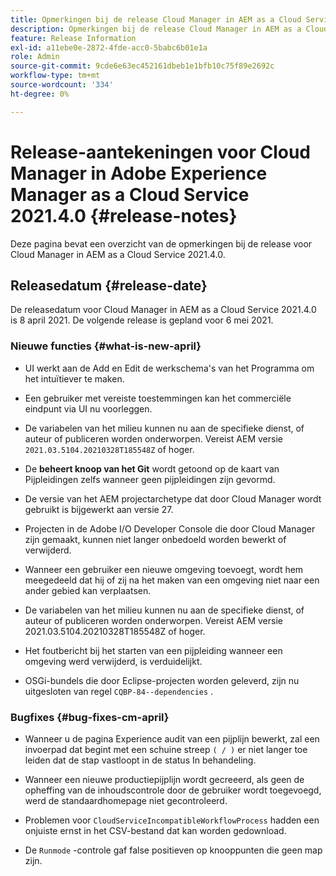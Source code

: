 ```yaml
---
title: Opmerkingen bij de release Cloud Manager in AEM as a Cloud Service 2021.4.0
description: Opmerkingen bij de release Cloud Manager in AEM as a Cloud Service 2021.4.0
feature: Release Information
exl-id: a11ebe0e-2872-4fde-acc0-5babc6b01e1a
role: Admin
source-git-commit: 9cde6e63ec452161dbeb1e1bfb10c75f89e2692c
workflow-type: tm+mt
source-wordcount: '334'
ht-degree: 0%

---
```


# Release-aantekeningen voor Cloud Manager in Adobe Experience Manager as a Cloud Service 2021.4.0 {#release-notes}

Deze pagina bevat een overzicht van de opmerkingen bij de release voor Cloud Manager in AEM as a Cloud Service 2021.4.0.

## Releasedatum {#release-date}

De releasedatum voor Cloud Manager in AEM as a Cloud Service 2021.4.0 is 8 april 2021.
De volgende release is gepland voor 6 mei 2021.

### Nieuwe functies {#what-is-new-april}

* UI werkt aan de Add en Edit de werkschema&#39;s van het Programma om het intuïtiever te maken.

* Een gebruiker met vereiste toestemmingen kan het commerciële eindpunt via UI nu voorleggen.

* De variabelen van het milieu kunnen nu aan de specifieke dienst, of auteur of publiceren worden onderworpen. Vereist AEM versie `2021.03.5104.20210328T185548Z` of hoger.

* De **beheert knoop van het Git** wordt getoond op de kaart van Pijpleidingen zelfs wanneer geen pijpleidingen zijn gevormd.

* De versie van het AEM projectarchetype dat door Cloud Manager wordt gebruikt is bijgewerkt aan versie 27.

* Projecten in de Adobe I/O Developer Console die door Cloud Manager zijn gemaakt, kunnen niet langer onbedoeld worden bewerkt of verwijderd.

* Wanneer een gebruiker een nieuwe omgeving toevoegt, wordt hem meegedeeld dat hij of zij na het maken van een omgeving niet naar een ander gebied kan verplaatsen.

* De variabelen van het milieu kunnen nu aan de specifieke dienst, of auteur of publiceren worden onderworpen. Vereist AEM versie 2021.03.5104.20210328T185548Z of hoger.

* Het foutbericht bij het starten van een pijpleiding wanneer een omgeving werd verwijderd, is verduidelijkt.

* OSGi-bundels die door Eclipse-projecten worden geleverd, zijn nu uitgesloten van regel `CQBP-84--dependencies` .

### Bugfixes {#bug-fixes-cm-april}

* Wanneer u de pagina Experience audit van een pijplijn bewerkt, zal een invoerpad dat begint met een schuine streep `( / )` er niet langer toe leiden dat de stap vastloopt in de status In behandeling.

* Wanneer een nieuwe productiepijplijn wordt gecreeerd, als geen de opheffing van de inhoudscontrole door de gebruiker wordt toegevoegd, werd de standaardhomepage niet gecontroleerd.

* Problemen voor `CloudServiceIncompatibleWorkflowProcess` hadden een onjuiste ernst in het CSV-bestand dat kan worden gedownload.

* De `Runmode` -controle gaf false positieven op knooppunten die geen map zijn.
